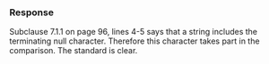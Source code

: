 ### Response

Subclause 7.1.1 on page 96, lines 4-5 says that a string includes the
terminating null character. Therefore this character takes part in the
comparison. The standard is clear.

